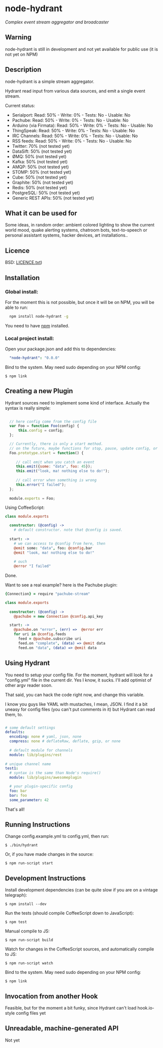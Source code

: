 # node-hydrant

*Complex event stream aggregator and broadcaster*

## Warning

  node-hydrant is still in development and not yet available for public use (it is not yet on NPM)

## Description

  node-hydrant is a simple stream aggregator.

  Hydrant read input from various data sources, and emit a single event stream.
  
  Current status: 

* Serialport: Read: 50% - Write: 0% - Tests: No - Usable: No
* Pachube: Read: 50% - Write: 0% - Tests: No - Usable: No
* Arduino (via Firmata): Read: 50% - Write: 0% - Tests: No - Usable: No
* ThingSpeak: Read: 50% - Write: 0% - Tests: No - Usable: No
* IRC Channels:  Read: 50% - Write: 0% - Tests: No - Usable: No
* RSS feeds: Read: 50% - Write: 0% - Tests: No - Usable: No
* Twitter:  70% (not tested yet)
* DataSift:  50% (not tested yet)
* ØMQ:  50% (not tested yet)
* Kafka:  50% (not tested yet)
* AMQP:  50% (not tested yet)
* STOMP:  50% (not tested yet)
* Cube:  50% (not tested yet)
* Graphite: 50% (not tested yet)
* Redis: 50% (not tested yet)
* PostgreSQL: 50% (not tested yet)
* Generic REST APIs:  50% (not tested yet)

## What it can be used for

  Some ideas, in random order: ambient colored lighting to show the current world mood, quake alerting systems, chatroom bots,
  text-to-speech or personal assistant systems, hacker devices, art installations..

## Licence

  BSD: [LICENCE.txt](https://github.com/daizoru/hook.io-hydrant/blob/master/LICENCE.txt))
  
## Installation

### Global install:

  For the moment this is not possible, but once it will be on NPM, you will be able to run:
  
``` bash
  npm install node-hydrant -g
```

  You need to have [npm](http://npmjs.org) installed.

### Local project install:

  Open your package.json and add this to dependencies:

``` yaml
  "node-hydrant": "0.0.0"
```

  Bind to the system. May need sudo depending on your NPM config:
  
    $ npm link

## Creating a new Plugin

  Hydrant sources need to implement some kind of interface.
  Actually the syntax is really simple:
  
``` javascript 
  
  // here config come from the config file
  var Foo = function Foo(config) {
      this.config = config;
  };

  // Currently, there is only a start method.
  // on the future, maybe functions for stop, pause, update config, or debug?
  Foo.prototype.start = function() {
  
     // call emit when you catch an event
     this.emit({some: "data", foo: 45});
     this.emit("look, ma! nothing else to do!");
     
     // call error when something is wrong
     this.error("I failed");
  };
  
  module.exports = Foo;
``` 


  Using CoffeeScript:
  
``` coffeescript 
class module.exports

  constructor: (@config) -> 
    # default constructor. note that @config is saved.
    
  start: ->
    # we can access to @config from here, then
    @emit some: "data", foo: @config.bar
    @emit "look, ma! nothing else to do!"
    
    # ouch
    @error "I failed"
``` 

  Done.

  Want to see a real example? here is the Pachube plugin:
  
``` coffeescript 
{Connection} = require "pachube-stream"

class module.exports
  
  constructor: (@config) ->
    @pachube = new Connection @config.api_key

  start: -> 
    @pachube.on "error", (err) =>  @error err
    for uri in @config.feeds
      feed = @pachube.subscribe uri
      feed.on "complete", (data) => @emit data
      feed.on "data", (data) => @emit data
``` 


## Using Hydrant

  You need to setup your config file. 
  For the moment, hydrant will look for a "config.yml" file in the current dir.
  Yes I know, it sucks. I'll add optimist of other argv reader soon.
  
  That said, you can hack the code right now, and change this variable.
  
  I know you guys like YAML with mustaches, I mean, JSON.
  I find it a bit uneasy for config files (you can't put comments in it)
  but Hydrant can read them, to.

  
  
``` yaml

# some default settings
defaults:
  encoding: none # yaml, json, none
  compress: none # deflateRaw, deflate, gzip, or none 
  
  # default module for channels
  module: lib/plugins/rest
  
# unique channel name
test1:
  # syntax is the same than Node's require()
  module: lib/plugins/awesomeplugin

  # your plugin-specific config
  foo: bar
  bar: foo
  some_parameter: 42
``` 

  That's all!

## Running Instructions

  Change config.example.yml to config.yml, then run:
  
    $ ./bin/hydrant
  
  Or, if you have made changes in the source:
  
    $ npm run-script start

## Development Instructions

  Install development dependencies (can be quite slow if you are on a vintage telegraph):

    $ npm install --dev


  Run the tests (should compile CoffeeScript down to JavaScript):
  
    $ npm test
 
 
  Manual compile to JS:
  
    $ npm run-script build
  
    
  Watch for changes in the CoffeeScript sources, and automatically compile to JS:
  
    $ npm run-script watch
        
  
  Bind to the system. May need sudo depending on your NPM config:
  
    $ npm link

## Invocation from another Hook

  Feasible, but for the moment a bit funky, since Hydrant can't load hook.io-style config files yet

## Unreadable, machine-generated API

  Not yet


